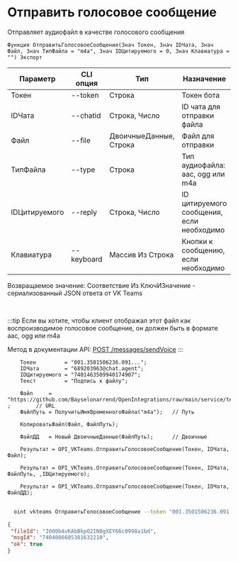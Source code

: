 ﻿---
sidebar_position: 3
---

# Отправить голосовое сообщение
 Отправляет аудиофайл в качестве голосового сообщения



`Функция ОтправитьГолосовоеСообщение(Знач Токен, Знач IDЧата, Знач Файл, Знач ТипФайла = "m4a", Знач IDЦитируемого = 0, Знач Клавиатура = "") Экспорт`

  | Параметр | CLI опция | Тип | Назначение |
  |-|-|-|-|
  | Токен | --token | Строка | Токен бота |
  | IDЧата | --chatid | Строка, Число | ID чата для отправки файла |
  | Файл | --file | ДвоичныеДанные, Строка | Файл для отправки |
  | ТипФайла | --type | Строка | Тип аудиофайла: aac, ogg или m4a |
  | IDЦитируемого | --reply | Строка, Число | ID цитируемого сообщения, если необходимо |
  | Клавиатура | --keyboard | Массив Из Строка | Кнопки к сообщению, если необходимо |

  
  Возвращаемое значение:   Соответствие Из КлючИЗначение - сериализованный JSON ответа от VK Teams

<br/>

:::tip
Если вы хотите, чтобы клиент отображал этот файл как воспроизводимое голосовое сообщение, он должен быть в формате aac, ogg или m4a

 Метод в документации API: [POST /messages/sendVoice](https://teams.vk.com/botapi/#/messages/post_messages_sendVoice)
:::
<br/>


```bsl title="Пример кода"
    Токен         = "001.3501506236.091...";
    IDЧата        = "689203963@chat.agent";
    IDЦитируемого = "7401463509940174907";
    Текст         = "Подпись к файлу";

    Файл     = "https://github.com/Bayselonarrend/OpenIntegrations/raw/main/service/test_data/song.m4a"  ;        // URL
    ФайлПуть = ПолучитьИмяВременногоФайла("m4a");   // Путь

    КопироватьФайл(Файл, ФайлПуть);

    ФайлДД   = Новый ДвоичныеДанные(ФайлПуть);      // Двоичные

    Результат = OPI_VKTeams.ОтправитьГолосовоеСообщение(Токен, IDЧата, Файл);

    Результат = OPI_VKTeams.ОтправитьГолосовоеСообщение(Токен, IDЧата, ФайлПуть, ,IDЦитируемого);

    Результат = OPI_VKTeams.ОтправитьГолосовоеСообщение(Токен, IDЧата, ФайлДД);
```



```sh title="Пример команды CLI"
    
  oint vkteams ОтправитьГолосовоеСообщение --token "001.3501506236.091..." --chatid "689203963@chat.agent" --file "https://openintegrations.dev/test_data/song.m4a" --type %type% --reply "7401868177463836806" --keyboard %keyboard%

```

```json title="Результат"
{
 "fileId": "I000bAvKAbBkpO2IN0gXEY66c0998a1bd",
 "msgId": "7404086605381632210",
 "ok": true
}
```
